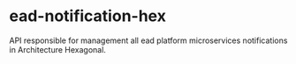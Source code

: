 # ead-notification-hex
API responsible for management all ead platform microservices notifications in Architecture Hexagonal.
